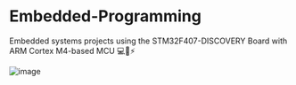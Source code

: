 # Embedded-Programming
Embedded systems projects using the STM32F407-DISCOVERY Board with ARM Cortex M4-based MCU 💻🤖⚡

![image](https://github.com/user-attachments/assets/caea3bc7-c97c-4cb3-862f-aa1e01227246)
